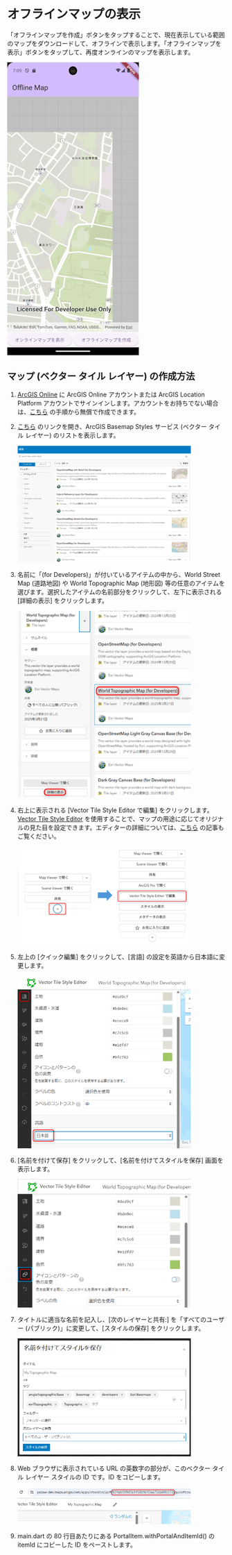 # オフラインマップの表示

「オフラインマップを作成」ボタンをタップすることで、現在表示している範囲のマップをダウンロードして、オフラインで表示します。「オフラインマップを表示」ボタンをタップして、再度オンラインのマップを表示します。

![オフラインマップの表示](image.png)

## マップ (ベクター タイル レイヤー) の作成方法

1. [ArcGIS Online](https://www.arcgis.com/home/signin.html) に ArcGIS Online アカウントまたは ArcGIS Location Platform アカウントでサインインします。アカウントをお持ちでない場合は、[こちら](https://esrijapan.github.io/arcgis-dev-resources/guide/get-dev-account/) の手順から無償で作成できます。

2. [こちら](https://www.arcgis.com/home/search.html?restrict=false&sortField=relevance&sortOrder=desc&searchTerm=owner%3A%22esri_vector%22+deve#content) のリンクを開き、ArcGIS Basemap Styles サービス (ベクター タイル レイヤー) のリストを表示します。

    <img src="images/01.png" width="400">
3. 名前に「(for Developers)」が付いているアイテムの中から、World Street Map (道路地図) や World Topographic Map (地形図) 等の任意のアイテムを選びます。選択したアイテムの名前部分をクリックして、左下に表示される [詳細の表示] をクリックします。

    <img src="images/02.png" width="400">
4. 右上に表示される [Vector Tile Style Editor で編集] をクリックします。[Vector Tile Style Editor](https://vtse.arcgis.com/documentation/) を使用することで、マップの用途に応じてオリジナルの見た目を設定できます。エディターの詳細については、[こちら](https://community.esri.com/t5/a/v/ta-p/1542347) の記事もご覧ください。

    <img src="images/03.png" width="400">
5. 左上の [クイック編集] をクリックして、[言語] の設定を英語から日本語に変更します。

    <img src="images/04.png" width="400">
6. [名前を付けて保存] をクリックして、[名前を付けてスタイルを保存] 画面を表示します。

    <img src="images/05.png" width="400">
7. タイトルに適当な名前を記入し、[次のレイヤーと共有:] を「すべてのユーザー (パブリック)」に変更して、[スタイルの保存] をクリックします。

    <img src="images/06.png" width="400">
8. Web ブラウザに表示されている URL の英数字の部分が、このベクター タイル レイヤー スタイルの ID です。ID をコピーします。

    <img src="images/07.png" width="400">
9. main.dart の 80 行目あたりにある PortalItem.withPortalAndItemId() の itemId にコピーした ID をペーストします。
